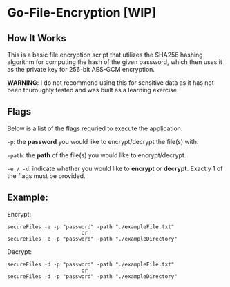 # Go-File-Encryption [WIP]

## How It Works

This is a basic file encryption script that utilizes the SHA256 hashing algorithm for computing the hash of the given password, which then uses it as the private key for 256-bit AES-GCM encryption.

**WARNING**: I do not recommend using this for sensitive data as it has not been thuroughly tested and was built as a learning exercise. 


## Flags
Below is a list of the flags requried to execute the application. 

`-p`: the **password** you would like to encrypt/decrypt the file(s) with. 
    
`-path`: the **path** of the file(s) you would like to encrypt/decrypt.

`-e / -d`: indicate whether you would like to **encrypt** or **decrypt**. Exactly 1 of the flags must be provided.

## Example:

Encrypt:

    secureFiles -e -p "password" -path "./exampleFile.txt"
                            or
    secureFiles -e -p "password" -path "./exampleDirectory"

Decrypt:

    secureFiles -d -p "password" -path "./exampleFile.txt"
                            or
    secureFiles -d -p "password" -path "./exampleDirectory"
